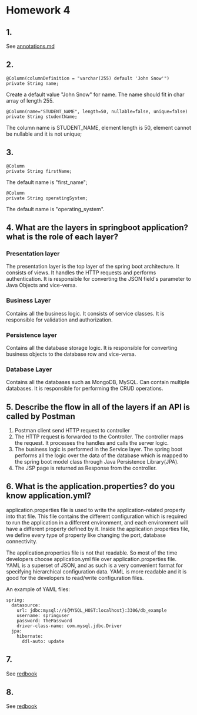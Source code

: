 # Homework 4
## 1. 
See [annotations.md](./annotations.md)

## 2. 
```
@Column(columnDefinition = "varchar(255) default 'John Snow'")
private String name;
```
Create a default value "John Snow" for name. The name should fit in char array of length 255.

```
@Column(name="STUDENT_NAME", length=50, nullable=false, unique=false)
private String studentName;
```
The column name is STUDENT_NAME, element length is 50, element cannot be nullable and it is not unique;

## 3. 
```
@Column
private String firstName;
```
The default name is "first_name";

```
@Column
private String operatingSystem;
```
The default name is "operating_system".

## 4. What are the layers in springboot application? what is the role of each layer?
### Presentation layer
The presentation layer is the top layer of the spring boot architecture. It consists of views. It handles the HTTP requests and performs authentication. It is responsible for converting the JSON field's parameter to Java Objects and vice-versa.

### Business Layer
Contains all the business logic. It consists of service classes. It is responsible for validation and authorization.

### Persistence layer
Contains all the database storage logic. It is responsible for converting business objects to the database row and vice-versa.

### Database Layer
Contains all the databases such as MongoDB, MySQL. Can contain multiple databases. It is responsible for performing the CRUD operations.

## 5. Describe the flow in all of the layers if an API is called by Postman
1. Postman client send HTTP request to controller
2. The HTTP request is forwarded to the Controller. The controller maps the request. It processes the handles and calls the server logic.
3. The business logic is performed in the Service layer. The spring boot performs all the logic over the data of the database which is mapped to the spring boot model class through Java Persistence Library(JPA).
4. The JSP page is returned as Response from the controller.

## 6. What is the application.properties? do you know application.yml?
application.properties file is used to write the application-related property into that file. This file contains the different configuration which is required to run the application in a different environment, and each environment will have a different property defined by it. Inside the application properties file, we define every type of property like changing the port, database connectivity.

The application.properties file is not that readable. So most of the time developers choose application.yml file over application.properties file. YAML is a superset of JSON, and as such is a very convenient format for specifying hierarchical configuration data. YAML is more readable and it is good for the developers to read/write configuration files.

An example of YAML files:
```
spring:
  datasource:
    url: jdbc:mysql://${MYSQL_HOST:localhost}:3306/db_example
    username: springuser
    password: ThePassword
    driver-class-name: com.mysql.jdbc.Driver
  jpa:
    hibernate:
      ddl-auto: update
```

## 7.
See [redbook](./../Coding/hw4/redbook)
## 8.
See [redbook](./../Coding/hw4/mongo-blog)
